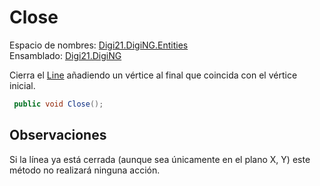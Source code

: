 # Close

Espacio de nombres: [Digi21.DigiNG.Entities](/digi3d-net/programacion/.net/referencia/digi21.diging/digi21.diging.entities/)   
Ensamblado: [Digi21.DigiNG](/digi3d-net/programacion/.net/referencia/digi21.diging.plugin/digi21.diging/)​‌

Cierra el [Line](/digi3d-net/programacion/.net/referencia/digi21.diging/digi21.diging.entities/clases/vertexpointer/propiedades/line.md) añadiendo un vértice al final que coincida con el vértice inicial.

```csharp
 public void Close();‌
```

## Observaciones

Si la línea ya está cerrada \(aunque sea únicamente en el plano X, Y\) este método no realizará ninguna acción.





